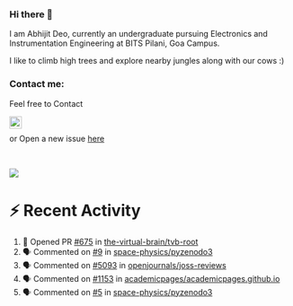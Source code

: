 ### Hi there 👋

I am Abhijit Deo, currently an undergraduate pursuing Electronics and Instrumentation Engineering at BITS Pilani, Goa Campus.


I like to climb high trees and explore nearby jungles along with our cows :)
### Contact me:

Feel free to Contact


[<img align="left" alt="Abhijit Deo | Gmail" width="22px" src="https://cdn.jsdelivr.net/npm/simple-icons@v3/icons/gmail.svg" />][gmail]
<br />


 or Open a new issue [here](https://github.com/abhi-glitchhg/abhi-glitchhg/issues)

[gmail]: mailto:f20190041@goa.bits-pilani.ac.in

<br>



![](https://komarev.com/ghpvc/?username=abhi-glitchhg&color=green)


# :zap: Recent Activity

<!--START_SECTION:activity-->
1. 💪 Opened PR [#675](https://github.com/the-virtual-brain/tvb-root/pull/675) in [the-virtual-brain/tvb-root](https://github.com/the-virtual-brain/tvb-root)
2. 🗣 Commented on [#9](https://github.com/space-physics/pyzenodo3/issues/9) in [space-physics/pyzenodo3](https://github.com/space-physics/pyzenodo3)
3. 🗣 Commented on [#5093](https://github.com/openjournals/joss-reviews/issues/5093) in [openjournals/joss-reviews](https://github.com/openjournals/joss-reviews)
4. 🗣 Commented on [#1153](https://github.com/academicpages/academicpages.github.io/issues/1153) in [academicpages/academicpages.github.io](https://github.com/academicpages/academicpages.github.io)
5. 🗣 Commented on [#5](https://github.com/space-physics/pyzenodo3/issues/5) in [space-physics/pyzenodo3](https://github.com/space-physics/pyzenodo3)
<!--END_SECTION:activity-->
